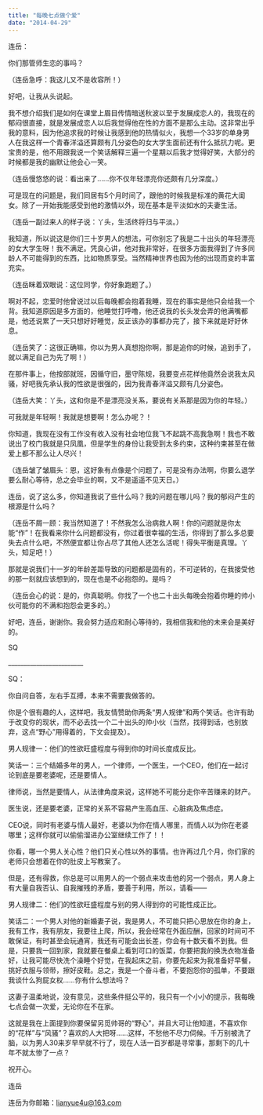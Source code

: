 ```yaml
---
title: "每晚七点做个爱"
date: "2014-04-29"
---
```


连岳：

你们那管师生恋的事吗？

（连岳急呼：我这儿又不是收容所！）

好吧，让我从头说起。

我不想介绍我们是如何在课堂上眉目传情暗送秋波以至于发展成恋人的，我现在的郁闷很直接，就是发展成恋人以后我觉得他在性的方面不是那么主动。这非常出乎我的意料，因为他追求我的时候让我感到他的热情似火，我想一个33岁的单身男人在我这样一个青春洋溢还算颇有几分姿色的女大学生面前还有什么抵抗力呢。更宝贵的是，他不用跟我说一个笑话解释三遍一个星期以后我才觉得好笑，大部分的时候都是我的幽默让他会心一笑。

（连岳慢悠悠的说：看出来了……你不仅年轻漂亮你还颇有几分深度。）

可是现在的问题是，我们同居有5个月时间了，跟他的时候我是标准的黄花大闺女。除了一开始我能感受到他的激情以外，现在基本是平淡如水的夫妻生活。

（连岳一副过来人的样子说：丫头，生活终将归与平淡。）

我知道，所以说这是你们三十岁男人的想法，可你别忘了我是二十出头的年轻漂亮的女大学生呀！我不满足。凭良心讲，他对我非常好，在很多方面我得到了许多同龄人不可能得到的东西，比如物质享受。当然精神世界也因为他的出现而变的丰富充实。

（连岳眯着双眼说：这位同学，你好象跑题了。）

啊对不起，恋爱时他曾说过以后每晚都会抱着我睡，现在的事实是他只会给我一个背。我知道原因是多方面的，他睡觉打呼噜，他还说我的长头发会弄的他满嘴都是，他还说累了一天只想好好睡觉，反正该办的事都办完了，接下来就是好好休息。

（连岳笑了：这很正确嘛，你以为男人真想抱你啊，那是追你的时候，追到手了，就以满足自己为先了啊！）

在那件事上，他按部就班，因循守旧，墨守陈规，我要变点花样他竟然会说我太风骚，好吧我先承认我的性欲是很强的，因为我青春洋溢又颇有几分姿色。

（连岳大笑：丫头，这和你是不是漂亮没关系，要说有关系那是因为你的年轻。）

可我就是年轻啊！我就是想要啊！怎么办呢？！

你知道，我现在没有工作没有收入没有社会地位我飞不起跳不高我急啊！我也不敢说出了校门我就是只凤凰，但是学生的身份让我受到太多约束，这种约束甚至在做爱上都不那么让人尽兴！

（连岳皱了皱眉头：恩，这好象有点像是个问题了，可是没有办法啊，你要么退学要么耐心等待，总之会毕业的啊，又不是遥遥不见天日。）

连岳，说了这么多，你知道我说了些什么吗？我的问题在哪儿吗？我的郁闷产生的根源是什么吗？

（连岳不屑一顾：我当然知道了！不然我怎么治病救人啊！你的问题就是你太能“作”！在我看来你什么问题都没有，你过着很幸福的生活，你得到了那么多总要失去点什么吧，不然便宜都让你占尽了其他人还怎么活呢！得失平衡是真理。丫头，知足吧！）

那就是说我们十一岁的年龄差距导致的问题都是固有的，不可逆转的，在我接受他的那一刻就应该想到的，现在也是不必抱怨的。是吗？

（连岳会心的说：是的，你真聪明。你找了一个也二十出头每晚会抱着你睡的帅小伙可能你的不满和抱怨会更多的。）

好吧，连岳，谢谢你。我会努力适应和耐心等待的，我相信我和他的未来会是美好的。

SQ

\_\_\_\_\_\_\_\_\_\_\_\_\_\_\_\_\_\_\_\_\_\_\_\_

SQ：

你自问自答，左右手互搏，本来不需要我做答的。

你是个很有趣的人，这样吧，我友情赞助你两条“男人规律”和两个笑话。也许有助于改变你的现状，而不必去找一个二十出头的帅小伙（当然，找得到话，也别放弃，这点“野心”用得着的，下文会提及）。

男人规律一：他们的性欲旺盛程度与得到你的时间长度成反比。

笑话一：三个结婚多年的男人，一个律师，一个医生，一个CEO，他们在一起讨论到底是要老婆呢，还是要情人。

律师说，当然是要情人，从法律角度来说，这样她不可能分走你辛苦赚来的财产。

医生说，还是要老婆，正常的关系不容易产生高血压、心脏病及焦虑症。

CEO说，同时有老婆与情人最好，老婆以为你在情人哪里，而情人以为你在老婆哪里；这样你就可以偷偷溜进办公室继续工作了！！

你看，哪一个男人关心性？他们只关心性以外的事情。也许再过几个月，你们家的老师只会想着在你的肚皮上写教案了。

但是，还有得救，你总是可以用男人的一个弱点来攻击他的另一个弱点，男人身上有大量自我否认、自我摧残的矛盾，要善于利用，所以，请看——

男人规律二：他们的性欲旺盛程度与别的男人得到你的可能性成正比。

笑话二：一个男人对他的新婚妻子说，我是男人，不可能只把心思放在你的身上，我有工作，我有朋友，我要往上爬，所以，我会经常在外面应酬，回家的时间可不敢保证，有时甚至会玩通宵，我还有可能会出长差，你会有十数天看不到我。但是，只要我一回到家，我就要在餐桌上看到可口的饭菜，你要把我的换洗衣物准备好，让我可能尽快洗个澡睡个好觉，在我起床之前，你要先起来为我准备好早餐，挑好衣服与领带，擦好皮鞋。总之，我是一个奋斗者，不要抱怨你的孤单，不要跟我谈什么狗屁女权……你有什么想法吗？

这妻子温柔地说，没有意见，这些条件挺公平的，我只有一个小小的提示，我每晚七点会做一次爱，无论你在不在家。

这就是我在上面提到你要保留另觅帅哥的“野心”，并且大可让他知道，不喜欢你的“花样”与“风骚”？喜欢的人大把呀……这样，不愁他不尽力伺候。千万别被洗了脑，以为男人30来岁早早就不行了，现在人活一百岁都是寻常事，那剩下的几十年不就太惨了一点？

祝开心。

连岳

连岳为你邮箱：lianyue4u@163.com
